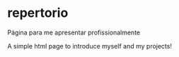 # repertorio
Página para me apresentar profissionalmente

A simple html page to introduce myself and my projects!
